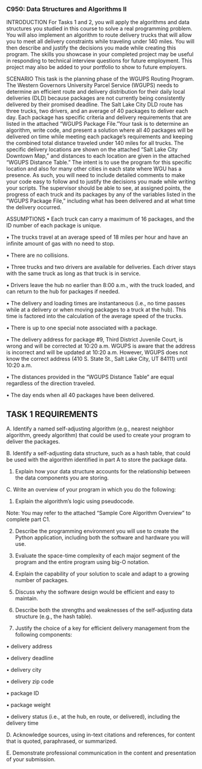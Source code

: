 ### C950: Data Structures and Algorithms II

INTRODUCTION
For Tasks 1 and 2, you will apply the algorithms and data structures you studied in this course to solve a real programming problem. You will also implement an algorithm to route delivery trucks that will allow you to meet all delivery constraints while traveling under 140 miles. You will then describe and justify the decisions you made while creating this program.
The skills you showcase in your completed project may be useful in responding to technical interview questions for future employment. This project may also be added to your portfolio to show to future employers.

 

SCENARIO
This task is the planning phase of the WGUPS Routing Program. The Western Governors University Parcel Service (WGUPS) needs to determine an efficient route and delivery distribution for their daily local deliveries (DLD) because packages are not currently being consistently delivered by their promised deadline. The Salt Lake City DLD route has three trucks, two drivers, and an average of 40 packages to deliver each day. Each package has specific criteria and delivery requirements that are listed in the attached “WGUPS Package File.”Your task is to determine an algorithm, write code, and present a solution where all 40 packages will be delivered on time while meeting each package’s requirements and keeping the combined total distance traveled under 140 miles for all trucks. The specific delivery locations are shown on the attached “Salt Lake City Downtown Map,” and distances to each location are given in the attached “WGUPS Distance Table.” The intent is to use the program for this specific location and also for many other cities in each state where WGU has a presence. As such, you will need to include detailed comments to make your code easy to follow and to justify the decisions you made while writing your scripts. The supervisor should be able to see, at assigned points, the progress of each truck and its packages by any of the variables listed in the “WGUPS Package File,” including what has been delivered and at what time the delivery occurred.

ASSUMPTIONS
•  Each truck can carry a maximum of 16 packages, and the ID number of each package is unique.

•  The trucks travel at an average speed of 18 miles per hour and have an infinite amount of gas with no need to stop.

•  There are no collisions.

•  Three trucks and two drivers are available for deliveries. Each driver stays with the same truck as long as that truck is in service.

•  Drivers leave the hub no earlier than 8:00 a.m., with the truck loaded, and can return to the hub for packages if needed.

•  The delivery and loading times are instantaneous (i.e., no time passes while at a delivery or when moving packages to a truck at the hub). This time is factored into the calculation of the average speed of the trucks.

•  There is up to one special note associated with a package.

•  The delivery address for package #9, Third District Juvenile Court, is wrong and will be corrected at 10:20 a.m. WGUPS is aware that the address is incorrect and will be updated at 10:20 a.m. However, WGUPS does not know the correct address (410 S. State St., Salt Lake City, UT 84111) until 10:20 a.m.

•  The distances provided in the “WGUPS Distance Table” are equal regardless of the direction traveled.

•  The day ends when all 40 packages have been delivered.

## TASK 1 REQUIREMENTS
A.  Identify a named self-adjusting algorithm (e.g., nearest neighbor algorithm, greedy algorithm) that could be used to create your program to deliver the packages.


B.  Identify a self-adjusting data structure, such as a hash table, that could be used with the algorithm identified in part A to store the package data.

1.  Explain how your data structure accounts for the relationship between the data components you are storing.


C.  Write an overview of your program in which you do the following:

1.  Explain the algorithm’s logic using pseudocode.


Note: You may refer to the attached “Sample Core Algorithm Overview” to complete part C1.


2.  Describe the programming environment you will use to create the Python application, including both the software and hardware you will use.

3.  Evaluate the space-time complexity of each major segment of the program and the entire program using big-O notation.

4.  Explain the capability of your solution to scale and adapt to a growing number of packages.

5.  Discuss why the software design would be efficient and easy to maintain.

6.  Describe both the strengths and weaknesses of the self-adjusting data structure (e.g., the hash table).

7.  Justify the choice of a key for efficient delivery management from the following components:

•   delivery address

•   delivery deadline

•   delivery city

•   delivery zip code

•   package ID

•   package weight

•   delivery status (i.e., at the hub, en route, or delivered), including the delivery time


D.  Acknowledge sources, using in-text citations and references, for content that is quoted, paraphrased, or summarized.


E.  Demonstrate professional communication in the content and presentation of your submission.
